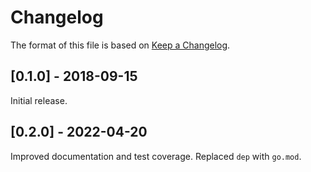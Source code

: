 # Changelog

The format of this file is based on [Keep a Changelog](http://keepachangelog.com/en/1.0.0/).

## [0.1.0] - 2018-09-15

Initial release.

## [0.2.0] - 2022-04-20

Improved documentation and test coverage.
Replaced `dep` with `go.mod`.
